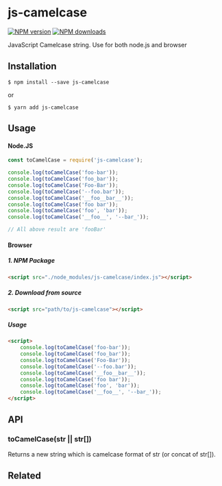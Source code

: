 # js-camelcase

[![NPM version][npm-image]][npm-url]
[![NPM downloads][downloads-image]][downloads-url]

JavaScript Camelcase string. Use for both node.js and browser


## Installation

`$ npm install --save js-camelcase`

or

`$ yarn add js-camelcase`


## Usage

#### Node.JS

```js
const toCamelCase = require('js-camelcase');

console.log(toCamelCase('foo-bar'));
console.log(toCamelCase('foo_bar'));
console.log(toCamelCase('Foo-Bar'));
console.log(toCamelCase('--foo.bar'));
console.log(toCamelCase('__foo__bar__'));
console.log(toCamelCase('foo bar'));
console.log(toCamelCase('foo', 'bar'));
console.log(toCamelCase('__foo__', '--bar_'));

// All above result are 'fooBar'
```

#### Browser
##### 1. NPM Package
```html
<script src="./node_modules/js-camelcase/index.js"></script>
```
##### 2. Download from source
```html
<script src="path/to/js-camelcase"></script>
```
##### Usage
```html
<script>
	console.log(toCamelCase('foo-bar'));
	console.log(toCamelCase('foo_bar'));
	console.log(toCamelCase('Foo-Bar'));
	console.log(toCamelCase('--foo.bar'));
	console.log(toCamelCase('__foo__bar__'));
	console.log(toCamelCase('foo bar'));
	console.log(toCamelCase('foo', 'bar'));
	console.log(toCamelCase('__foo__', '--bar_'));
</script>
```

## API

### toCamelCase(str || str[])

Returns a new string which is camelcase format of str (or concat of str[]).


## Related


[npm-image]: https://img.shields.io/npm/v/js-camelcase.svg?style=flat
[npm-url]: https://www.npmjs.com/package/js-camelcase
[downloads-image]: https://img.shields.io/npm/dm/js-camelcase.svg?style=flat
[downloads-url]: https://www.npmjs.com/package/js-camelcase
